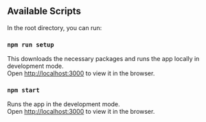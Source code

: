 ## Available Scripts

In the root directory, you can run:

### `npm run setup`

This downloads the necessary packages and runs the app locally in development mode.\
Open [http://localhost:3000](http://localhost:3000) to view it in the browser.

### `npm start`

Runs the app in the development mode.\
Open [http://localhost:3000](http://localhost:3000) to view it in the browser.

